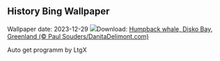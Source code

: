 ## History Bing Wallpaper
Wallpaper date: 2023-12-29
![](https://www.bing.com/th?id=OHR.GreenlandHumpback_EN-CA8706019079_UHD.jpg&w=1000)Download: [Humpback whale, Disko Bay, Greenland (© Paul Souders/DanitaDelimont.com)](https://www.bing.com/th?id=OHR.GreenlandHumpback_EN-CA8706019079_UHD.jpg)

Auto get programm by LtgX
